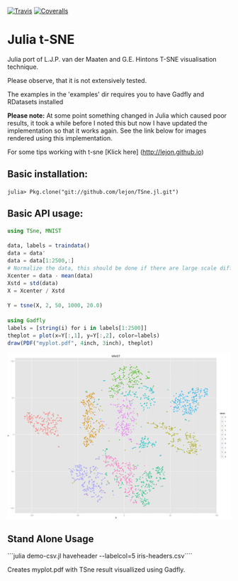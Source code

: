 [![Travis](https://travis-ci.org/lejon/TSne.jl.svg?branch=master)](https://travis-ci.org/lejon/TSne.jl)
[![Coveralls](https://coveralls.io/repos/github/lejon/TSne.jl/badge.svg?branch=master)](https://coveralls.io/github/lejon/TSne.jl?branch=master)

Julia t-SNE
===========

Julia port of L.J.P. van der Maaten and G.E. Hintons T-SNE visualisation technique.

Please observe, that it is not extensively tested. 

The examples in the 'examples' dir requires you to have Gadfly and RDatasets installed

**Please note:** At some point something changed in Julia which caused poor results, it took a while before I noted this but now  I have updated the implementation so that it works again. See the link below for images rendered using this implementation.

For some tips working with t-sne [Klick here] (http://lejon.github.io)

## Basic installation: 

  `julia> Pkg.clone("git://github.com/lejon/TSne.jl.git")`
  
## Basic API usage: 
  
```jl
using TSne, MNIST

data, labels = traindata()
data = data'
data = data[1:2500,:]
# Normalize the data, this should be done if there are large scale differences in the dataset
Xcenter = data - mean(data)
Xstd = std(data)
X = Xcenter / Xstd

Y = tsne(X, 2, 50, 1000, 20.0)

using Gadfly
labels = [string(i) for i in labels[1:2500]]
theplot = plot(x=Y[:,1], y=Y[:,2], color=labels)
draw(PDF("myplot.pdf", 4inch, 3inch), theplot)
```

![](example.png)

## Stand Alone Usage

```julia demo-csv.jl haveheader --labelcol=5 iris-headers.csv````

Creates myplot.pdf with TSne result visuallized using Gadfly.
